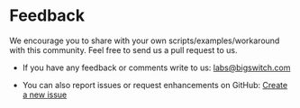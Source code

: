 # Feedback

We encourage you to share with your own scripts/examples/workaround with this community. Feel free to send us a pull request to us. 

* If you have any feedback or comments write to us: [labs@bigswitch.com](mailto:labs@bigswitch.com)

* You can also report issues or request enhancements on GitHub: [Create a new issue](https://github.com/bigswitch/sample-scripts/issues/new)

